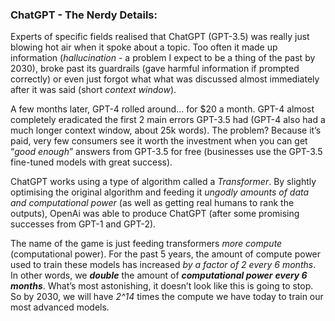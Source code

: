 ### ChatGPT - The Nerdy Details:
Experts of specific fields realised that ChatGPT (GPT-3.5) was really just blowing hot air when it spoke about a topic. Too often it made up information (_hallucination_ - a problem I expect to be a thing of the past by 2030), broke past its guardrails (gave harmful information if prompted correctly) or even just forgot what what was discussed almost immediately after it was said (short _context window_). 

A few months later, GPT-4 rolled around… for $20 a month. GPT-4 almost completely eradicated the first 2 main errors GPT-3.5 had (GPT-4 also had a much longer context window, about 25k words). The problem? Because it’s paid, very few consumers see it worth the investment when you can get “_good enough_” answers from GPT-3.5 for free (businesses use the GPT-3.5 fine-tuned models with great success).

 

ChatGPT works using a type of algorithm called a _Transformer_. By slightly optimising the original algorithm and feeding it _ungodly amounts of data and computational power_ (as well as getting real humans to rank the outputs), OpenAi was able to produce ChatGPT (after some promising successes from GPT-1 and GPT-2). 

The name of the game is just feeding transformers _more compute_ (computational power). For the past 5 years, the amount of compute power used to train these models has increased _by a factor of 2 every 6 months_. In other words, we **_double_** the amount of **_computational power_** **_every 6 months_**. What’s most astonishing, it doesn’t look like this is going to stop. So by 2030, we will have _2^14_ times the compute we have today to train our most advanced models. 
